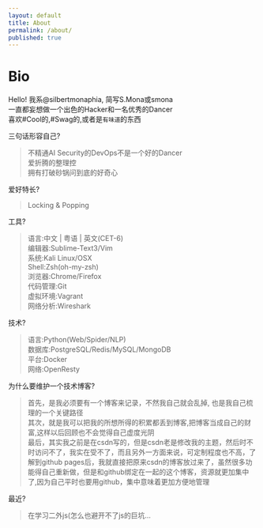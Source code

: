 ```yaml
---
layout: default
title: About
permalink: /about/
published: true
---
```

# Bio
Hello! 我系@silbertmonaphia, 简写S.Mona或smona   
一直都妄想做一个出色的Hacker和一名优秀的Dancer  
喜欢#Cool的,#Swag的,或者是`有味道`的东西  

三句话形容自己?
> 不精通AI Security的DevOps不是一个好的Dancer  
> 爱折腾的整理控  
> 拥有打破砂锅问到底的好奇心  

爱好特长?  
> Locking & Popping  

工具?  
> 语言:中文 | 粤语 | 英文(CET-6)  
> 编辑器:Sublime-Text3/Vim  
> 系统:Kali Linux/OSX  
> Shell:Zsh(oh-my-zsh)  
> 浏览器:Chrome/Firefox  
> 代码管理:Git  
> 虚拟环境:Vagrant  
> 网络分析:Wireshark  

技术?  
> 语言:Python(Web/Spider/NLP)  
> 数据库:PostgreSQL/Redis/MySQL/MongoDB  
> 平台:Docker  
> 网络:OpenResty  

为什么要维护一个技术博客?  
> 首先，是我必须要有一个博客来记录，不然我自己就会乱掉, 也是我自己梳理的一个关键路径  
> 其次，就是我可以把我的所想所得的积累都丢到博客,把博客当成自己的财富,这样以后回顾也不会觉得自己虚度光阴  
> 最后，其实我之前是在csdn写的，但是csdn老是修改我的主题，然后时不时访问不了，我实在受不了，而且另外一方面来说，可定制程度也不高，了解到github pages后，我就直接把原来csdn的博客放过来了，虽然很多功能得自己重新做，但是和github绑定在一起的这个博客，资源就更加集中了,因为自己平时也要用github，集中意味着更加方便地管理  

最近?  
> 在学习二外js(怎么也避开不了js的巨坑...
